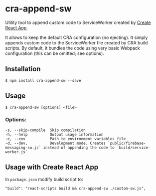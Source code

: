 # cra-append-sw

  Utility tool to append custom code to ServiceWorker created by [Create React App](https://github.com/facebookincubator/create-react-app). 
  
  It allows to keep the default CRA configuration (no ejecting). It simply appends custom code to the ServiceWorker file created by CRA build scripts. By default, it bundles the code using very basic Webpack configuration (this can be omitted; see options). 

## Installation

    $ npm install cra-append-sw --save

## Usage

    $ cra-append-sw [options] <file>


### Options:

    -s, --skip-compile  Skip compilation
    -h, --help          Output usage information
    -e, --env           Path to environment variables file
    -d, --dev,          Development mode. Creates `public/firebase-messaging-sw.js` instead of appending the code to `build/service-worker.js`

## Usage with Create React App

  In `package.json` modify build script to:

    "build": "react-scripts build && cra-append-sw ./custom-sw.js",
